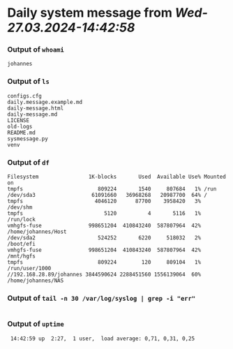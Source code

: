 # Daily system message from *Wed-27.03.2024-14:42:58*

### Output of `whoami`
```
johannes
```

### Output of `ls`
```
configs.cfg
daily.message.example.md
daily-message.html
daily-message.md
LICENSE
old-logs
README.md
sysmessage.py
venv
```

### Output of `df`
```
Filesystem                1K-blocks       Used  Available Use% Mounted on
tmpfs                        809224       1540     807684   1% /run
/dev/sda3                  61091660   36968268   20987700  64% /
tmpfs                       4046120      87700    3958420   3% /dev/shm
tmpfs                          5120          4       5116   1% /run/lock
vmhgfs-fuse               998651204  410843240  587807964  42% /home/johannes/Host
/dev/sda2                    524252       6220     518032   2% /boot/efi
vmhgfs-fuse               998651204  410843240  587807964  42% /mnt/hgfs
tmpfs                        809224        120     809104   1% /run/user/1000
//192.168.28.89/johannes 3844590624 2288451560 1556139064  60% /home/johannes/NAS
```

### Output of `tail -n 30 /var/log/syslog | grep -i "err"`
```
```

### Output of `uptime`
```
 14:42:59 up  2:27,  1 user,  load average: 0,71, 0,31, 0,25
```

